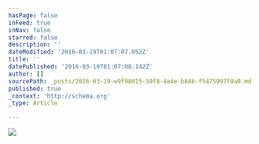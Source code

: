 ```yaml
---
hasPage: false
inFeed: true
inNav: false
starred: false
description: ''
dateModified: '2016-03-19T01:07:07.852Z'
title: ''
datePublished: '2016-03-19T01:07:08.142Z'
author: []
sourcePath: _posts/2016-03-19-e9f98015-50f8-4e4e-b84b-f5475997f0a0.md
published: true
_context: 'http://schema.org'
_type: Article

---
```

![](https://the-grid-user-content.s3-us-west-2.amazonaws.com/cb294242-8cf0-4951-9492-52444140f151.jpg)